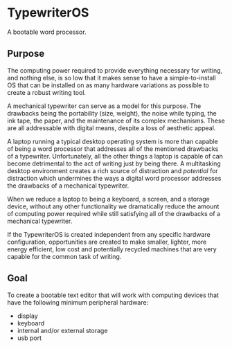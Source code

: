 # TypewriterOS
A bootable word processor. 

## Purpose
The computing power required to provide everything necessary for writing, and nothing else, is so low that it makes sense to have a simple-to-install OS that can be installed on as many hardware variations as possible to create a robust writing tool.

A mechanical typewriter can serve as a model for this purpose. The drawbacks being the portability (size, weight), the noise while typing, the ink tape, the paper, and the maintenance of its complex mechanisms. These are all addressable with digital means, despite a loss of aesthetic appeal.

A laptop running a typical desktop operating system is more than capable of being a word processor that addresses all of the mentioned drawbacks of a typewriter. Unfortunately, all the other things a laptop is capable of can become detrimental to the act of writing just by being there. A multitasking desktop environment creates a rich source of distraction and *potential* for distraction which undermines the ways a digital word processor addresses the drawbacks of a mechanical typewriter.

When we reduce a laptop to being a keyboard, a screen, and a storage device, without any other functionality we dramatically reduce the amount of computing power required while still satisfying all of the drawbacks of a mechanical typewriter.

If the TypewriterOS is created independent from any specific hardware configuration, opportunities are created to make smaller, lighter, more energy efficient, low cost and potentially recycled machines that are very capable for the common task of writing.

## Goal
To create a bootable text editor that will work with computing devices that have the following minimum peripheral hardware:

- display
- keyboard
- internal and/or external storage
- usb port




